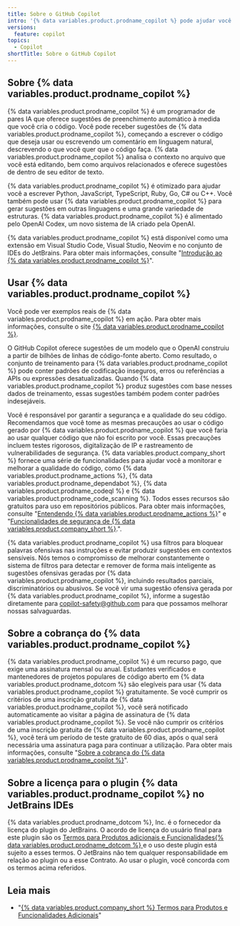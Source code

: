 ```yaml
---
title: Sobre o GitHub Copilot
intro: '{% data variables.product.prodname_copilot %} pode ajudar você a codificar oferecendo sugestões de preenchimento automático. Você pode aprender o que considerar ao usar {% data variables.product.prodname_copilot %} e como {% data variables.product.prodname_copilot %} funciona.'
versions:
  feature: copilot
topics:
  - Copilot
shortTitle: Sobre o GitHub Copilot
---
```


## Sobre {% data variables.product.prodname_copilot %}

{% data variables.product.prodname_copilot %} é um programador de pares IA que oferece sugestões de preenchimento automático à medida que você cria o código. Você pode receber sugestões de {% data variables.product.prodname_copilot %}, começando a escrever o código que deseja usar ou escrevendo um comentário em linguagem natural, descrevendo o que você quer que o código faça. {% data variables.product.prodname_copilot %} analisa o contexto no arquivo que você está editando, bem como arquivos relacionados e oferece sugestões de dentro de seu editor de texto.

{% data variables.product.prodname_copilot %} é otimizado para ajudar você a escrever Python, JavaScript, TypeScript, Ruby, Go, C# ou C++. Você também pode usar {% data variables.product.prodname_copilot %} para gerar sugestões em outras linguagens e uma grande variedade de estruturas. {% data variables.product.prodname_copilot %} é alimentado pelo OpenAI Codex, um novo sistema de IA criado pela OpenAI.

{% data variables.product.prodname_copilot %} está disponível como uma extensão em Visual Studio Code, Visual Studio, Neovim e no conjunto de IDEs do JetBrains. Para obter mais informações, consulte "[Introdução ao {% data variables.product.prodname_copilot %}](/copilot/getting-started-with-github-copilot)".

## Usar {% data variables.product.prodname_copilot %}

Você pode ver exemplos reais de {% data variables.product.prodname_copilot %} em ação. Para obter mais informações, consulte o site [{% data variables.product.prodname_copilot %}](https://copilot.github.com/).

O GitHub Copilot oferece sugestões de um modelo que o OpenAI construiu a partir de bilhões de linhas de código-fonte aberto. Como resultado, o conjunto de treinamento para {% data variables.product.prodname_copilot %} pode conter padrões de codificação inseguros, erros ou referências a APIs ou expressões desatualizadas. Quando {% data variables.product.prodname_copilot %} produz sugestões com base nesses dados de treinamento, essas sugestões também podem conter padrões indesejáveis.

Você é responsável por garantir a segurança e a qualidade do seu código. Recomendamos que você tome as mesmas precauções ao usar o código gerado por {% data variables.product.prodname_copilot %} que você faria ao usar qualquer código que não foi escrito por você. Essas precauções incluem testes rigorosos, digitalização de IP e rastreamento de vulnerabilidades de segurança. {% data variables.product.company_short %} fornece uma série de funcionalidades para ajudar você a monitorar e melhorar a qualidade do código, como {% data variables.product.prodname_actions %}, {% data variables.product.prodname_dependabot %}, {% data variables.product.prodname_codeql %} e {% data variables.product.prodname_code_scanning %}. Todos esses recursos são gratuitos para uso em repositórios públicos. Para obter mais informações, consulte "[Entendendo {% data variables.product.prodname_actions %}](/actions/learn-github-actions/understanding-github-actions)" e "[Funcionalidades de segurança de {% data variables.product.company_short %}](/code-security/getting-started/github-security-features).".

{% data variables.product.prodname_copilot %} usa filtros para bloquear palavras ofensivas nas instruções e evitar produzir sugestões em contextos sensíveis. Nós temos o compromisso de melhorar constantemente o sistema de filtros para detectar e remover de forma mais inteligente as sugestões ofensivas geradas por {% data variables.product.prodname_copilot %}, incluindo resultados parciais, discriminatórios ou abusivos. Se você vir uma sugestão ofensiva gerada por {% data variables.product.prodname_copilot %}, informe a sugestão diretamente para copilot-safety@github.com para que possamos melhorar nossas salvaguardas.

## Sobre a cobrança do {% data variables.product.prodname_copilot %}

{% data variables.product.prodname_copilot %} é um recurso pago, que exige uma assinatura mensal ou anual. Estudantes verificados e mantenedores de projetos populares de código aberto em {% data variables.product.prodname_dotcom %} são elegíveis para usar {% data variables.product.prodname_copilot %} gratuitamente. Se você cumprir os critérios de uma inscrição gratuita de {% data variables.product.prodname_copilot %}, você será notificado automaticamente ao visitar a página de assinatura de {% data variables.product.prodname_copilot %}. Se você não cumprir os critérios de uma inscrição gratuita de {% data variables.product.prodname_copilot %}, você terá um período de teste gratuito de 60 dias, após o qual será necessária uma assinatura paga para continuar a utilização. Para obter mais informações, consulte "[Sobre a cobrança do {% data variables.product.prodname_copilot %}](/billing/managing-billing-for-github-copilot/about-billing-for-github-copilot)".

## Sobre a licença para o plugin {% data variables.product.prodname_copilot %} no JetBrains IDEs

{% data variables.product.prodname_dotcom %}, Inc. é o fornecedor da licença do plugin do JetBrains. O acordo de licença do usuário final para este plugin são os [Termos para Produtos adicionais e Funcionalidades{% data variables.product.prodname_dotcom %} ](/free-pro-team@latest/site-policy/github-terms/github-terms-for-additional-products-and-features#github-copilot) e o uso deste plugin está sujeito a esses termos. O JetBrains não tem qualquer responsabilidade em relação ao plugin ou a esse Contrato. Ao usar o plugin, você concorda com os termos acima referidos.

## Leia mais

- "[{% data variables.product.company_short %} Termos para Produtos e Funcionalidades Adicionais](/free-pro-team@latest/site-policy/github-terms/github-terms-for-additional-products-and-features#github-copilot)"
